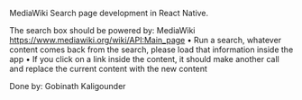 MediaWiki Search page development in React Native.

The search box should be powered by: MediaWiki https://www.mediawiki.org/wiki/API:Main_page
• Run a search, whatever content comes back from the search, please load that information inside the app
• If you click on a link inside the content, it should make another call and replace the current content with the new content

Done by: Gobinath Kaligounder
